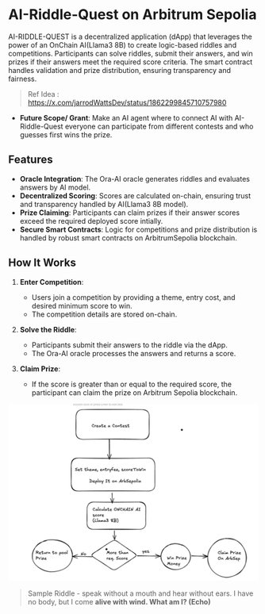 # AI-Riddle-Quest on Arbitrum Sepolia

AI-RIDDLE-QUEST is a decentralized application (dApp) that leverages the power of an OnChain AI(Llama3 8B) to create logic-based riddles and competitions. Participants can solve riddles, submit their answers, and win prizes if their answers meet the required score criteria. The smart contract handles validation and prize distribution, ensuring transparency and fairness.

> Ref Idea : https://x.com/jarrodWattsDev/status/1862299845710757980
- **Future Scope/ Grant**: Make an AI agent where to connect AI with AI-Riddle-Quest everyone can participate from different contests and who guesses first wins the prize.

## Features
- **Oracle Integration**: The Ora-AI oracle generates riddles and evaluates answers by AI model.
- **Decentralized Scoring**: Scores are calculated on-chain, ensuring trust and transparency handled by AI(Llama3 8B model).
- **Prize Claiming**: Participants can claim prizes if their answer scores exceed the required deployed score intially.
- **Secure Smart Contracts**: Logic for competitions and prize distribution is handled by robust smart contracts on ArbitrumSepolia blockchain.

## How It Works

1. **Enter Competition**:
   - Users join a competition by providing a theme, entry cost, and desired minimum score to win.
   - The competition details are stored on-chain.

2. **Solve the Riddle**:
   - Participants submit their answers to the riddle via the dApp.
   - The Ora-AI oracle processes the answers and returns a score.

3. **Claim Prize**:
   - If the score is greater than or equal to the required score, the participant can claim the prize on Arbitrum Sepolia blockchain.


![alt text](<./public/excailMap.png>)

>Sample Riddle - speak without a mouth and hear without ears. I have no body, but I come **alive with wind. What am I? (Echo)**